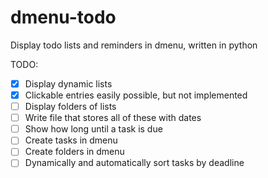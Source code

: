 # dmenu-todo
Display todo lists and reminders in dmenu, written in python

TODO:
- [x] Display dynamic lists
- [x] Clickable entries easily possible, but not implemented
- [ ] Display folders of lists
- [ ] Write file that stores all of these with dates
- [ ] Show how long until a task is due
- [ ] Create tasks in dmenu
- [ ] Create folders in dmenu
- [ ] Dynamically and automatically sort tasks by deadline
